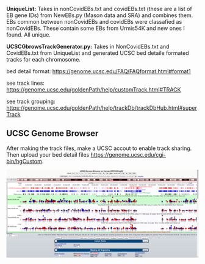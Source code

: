 
**UniqueList:** Takes in nonCovidEBs.txt and covidEBs.txt (these are a list of EB gene IDs) from NewEBs.py (Mason data and SRA) and combines them. EBs common between nonCovidEBs and covidEBs were classafied as nonCovidEBs. These contain some EBs from Urmis54K and new ones I found. All unique. 


**UCSCGbrowsTrackGenerator.py:** Takes in NonCovidEBs.txt and CovidEBs.txt from UniqueList and generated UCSC bed detaile formated tracks for each chromosome. 

bed detail format: https://genome.ucsc.edu/FAQ/FAQformat.html#format1

see track lines: https://genome.ucsc.edu/goldenPath/help/customTrack.html#TRACK

see track grouping: https://genome.ucsc.edu/goldenPath/help/trackDb/trackDbHub.html#superTrack

## UCSC Genome Browser
After making the track files, make a UCSC accout to enable track sharing. Then upload your bed detail files https://genome.ucsc.edu/cgi-bin/hgCustom.



![alt text](https://github.com/jahaltom/UCSC-Genome-Browser/blob/main/UCSCGenomeBrowserSession.png?raw=true)
